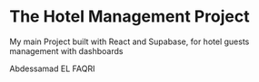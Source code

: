 # The Hotel Management Project

My main Project built with React and Supabase, for hotel guests management with dashboards

Abdessamad EL FAQRI
